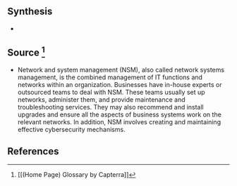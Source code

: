 ## Synthesis
- 
## Source [^1]
- Network and system management (NSM), also called network systems management, is the combined management of IT functions and networks within an organization. Businesses have in-house experts or outsourced teams to deal with NSM. These teams usually set up networks, administer them, and provide maintenance and troubleshooting services. They may also recommend and install upgrades and ensure all the aspects of business systems work on the relevant networks. In addition, NSM involves creating and maintaining effective cybersecurity mechanisms.
## References

[^1]: [[(Home Page) Glossary by Capterra]]